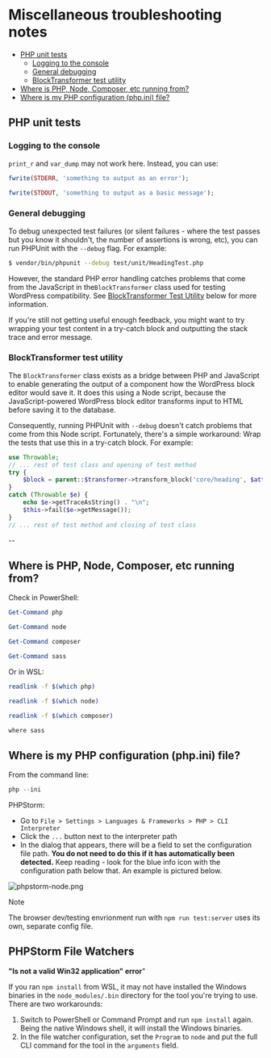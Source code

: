 # Miscellaneous troubleshooting notes

- [PHP unit tests](#php-unit-tests)
    - [Logging to the console](#logging-to-the-console)
    - [General debugging](#general-debugging)
    - [BlockTransformer test utility](#blocktransformer-test-utility)
- [Where is PHP, Node, Composer, etc running from?](#where-is-php-node-composer-etc-running-from)
- [Where is my PHP configuration (php.ini) file?](#where-is-my-php-configuration-phpini-file)

## PHP unit tests

### Logging to the console

`print_r` and `var_dump` may not work here. Instead, you can use:

```php
fwrite(STDERR, 'something to output as an error');
```

```php
fwrite(STDOUT, 'something to output as a basic message');
```

### General debugging

To debug unexpected test failures (or silent failures - where the test passes but you know it shouldn't, the number of
assertions is wrong, etc), you can run PHPUnit with the `--debug` flag. For example:

```bash
$ vendor/bin/phpunit --debug test/unit/HeadingTest.php
```

However, the standard PHP error handling catches problems that come from the JavaScript in the`BlockTransformer` class
used for testing WordPress compatibility. See [BlockTransformer Test Utility](#blocktransformer-test-utility) below for
more information.

If you're still not getting useful enough feedback, you might want to try wrapping your test content in a try-catch
block and outputting the stack trace and error message.

### BlockTransformer test utility

The `BlockTransformer` class exists as a bridge between PHP and JavaScript to enable generating the output of a
component how the WordPress block editor would save it. It does this using a Node script, because the JavaScript-powered
WordPress block editor transforms input to HTML before saving it to the database.

Consequently, running PHPUnit with `--debug` doesn't catch problems that come from this Node script. Fortunately,
there's a simple workaround: Wrap the tests that use this in a try-catch block. For example:

```php
use Throwable;
// ... rest of test class and opening of test method
try {
    $block = parent::$transformer->transform_block('core/heading', $attributes, [$content]);
}
catch (Throwable $e) {
    echo $e->getTraceAsString() . "\n";
    $this->fail($e->getMessage()); 
}
// ... rest of test method and closing of test class
```

--

## Where is PHP, Node, Composer, etc running from?

Check in PowerShell:

```PowerShell
Get-Command php
```

```PowerShell
Get-Command node
```

```PowerShell
Get-Command composer
```

```PowerShell
Get-Command sass
```

Or in WSL:

```bash
readlink -f $(which php)
```

```bash
readlink -f $(which node)
```

```bash
readlink -f $(which composer)
``` 

```bash
where sass
``` 

## Where is my PHP configuration (php.ini) file?

From the command line:

```PowerShell
php --ini
```

PHPStorm:

- Go to `File > Settings > Languages & Frameworks > PHP > CLI Interpreter`
- Click the `...` button next to the interpreter path
- In the dialog that appears, there will be a field to set the configuration file path. **You do not need to do this if
  it has automatically been detected.** Keep reading - look for the blue info icon with the configuration path below
  that. An example is pictured below.

![phpstorm-node.png](images/phpstorm-phpini.png)

> [!NOTE]
> The browser dev/testing envrionment run with `npm run test:server` uses its own, separate config file.

## PHPStorm File Watchers

**"Is not a valid Win32 application" error**"

If you ran `npm install` from WSL, it may not have installed the Windows binaries in the `node_modules/.bin` directory
for the tool you're trying to use. There are two workarounds:

1. Switch to PowerShell or Command Prompt and run `npm install` again. Being the native Windows shell, it will install
   the Windows binaries.
2. In the file watcher configuration, set the `Program` to `node` and put the full CLI command for the tool in the
   `arguments` field.
